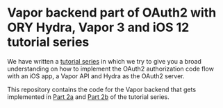 # Vapor backend part of OAuth2 with ORY Hydra, Vapor 3 and iOS 12 tutorial series
We have written a [tutorial series](https://medium.com/@12plus1co/oauth2-with-ory-hydra-vapor-3-and-ios-12-69a2de2bba1d) in which we try to give you a broad understanding on how to implement the OAuth2 authorization code flow with an iOS app, a Vapor API and Hydra as the OAuth2 server.

This repository contains the code for the Vapor backend that gets implemented in [Part 2a](https://medium.com/@12plus1co/oauth2-implementation-with-ory-hydra-vapor-3-and-ios-12-82261ad6dfd2) and [Part 2b](https://medium.com/@12plus1co/oauth2-implementation-with-ory-hydra-vapor-3-and-ios-12-97c2d944c53c) of the tutorial series.
